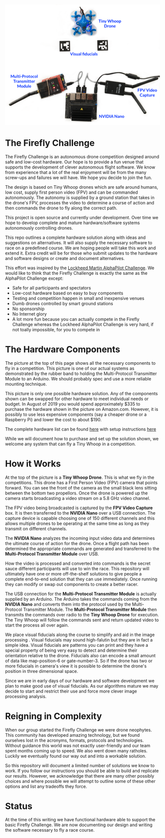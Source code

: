 ![FireFly Big Picture](docs/BigPicture.png "FireFly Big Picture")

# The Firefly Challenge

The Firefly Challenge is an autonomous drone competition designed
around safe and low-cost hardware. Our hope is to provide a fun venue
that supports the development of clever autonomous flight software. We
know from experience that a lot of the real enjoyment will be from the
many screw-ups and failures we will have. We hope you decide to join
the fun.

The design is based on Tiny Whoop drones which are safe around humans,
low cost, supply first person video (FPV) and can be commanded
autonomously. The autonomy is supplied by a ground station that takes
in the drone's FPV, processes the video to determine a course of
action and then commands the drone to fly along the correct path.

This project is open source and currently under development. Over time
we hope to develop complete and mature hardware/software systems
autonomously controlling drones.

This repo outlines a complete hardware solution along with ideas and
suggestions on alternatives. It will also supply the necessary
software to race on a predefined course. We are hoping people will
take this work and extend it. Extra credit will be for those who
submit updates to the hardware and software designs or create and
document alternatives.

This effort was inspired by the
[Lockheed Martin AlphaPilot Challenge](https://www.lockheedmartin.com/en-us/news/events/ai-innovation-challenge.html).
We would like to think that the Firefly Challenge is exactly the same
as the AlphaPilot Challenge except:

* Safe for all participants and spectators
* Low-cost hardware based on easy to buy components
* Testing and competition happen in small and inexpensive venues
* Dumb drones controlled by smart ground stations
* No sponsorship
* No Internet glory
* A lot more fun because you can actually compete in the Firefly
  Challenge whereas the Lockheed AlphaPilot Challenge is very hard, if
  not toally impossible, for you to compete in


# The Hardware Components

The picture at the top of this page shows all the necessary components
to fly in a competition. This picture is one of our actual systems as
demonstrated by the rubber band to holding the Multi-Protocol
Transmitter Module to an Arduino. We should probably spec and use a
more reliable mounting technique.

This picture is only one possible hardware solution. Any of the
components shown can be swapped for other hardware to meet individual
needs or budget. In August of 2019 you would spend approximately $335
to purchase the hardware shown in the picture on Amazon.com. However,
it is possibly to use less expensive components (say a cheaper drone
or a Raspberry Pi) and lower the cost to about $190.

The complete hardware list can be found [here](docs/Hardware.md) with
setup instructions [here](docs/NanoSetup.md)

While we will document how to purchase and set up the solution shown,
we welcome any system that can fly a Tiny Whoop in a competition.


# How it Works

At the top of the picture is a **Tiny Whoop Drone**. This is what we
fly in the competitions. This drone has a First Person Video (FPV)
camera that points forward. You can see the front of the camera as the
small black lens sitting between the bottom two propellors. Once the
drone is powered up the camera starts broadcasting a video stream on a
5.8 GHz video channel.

The FPV video being broadcasted is captured by the **FPV Video
Capture** box. It is then transferred to the **NVIDIA Nano** over a
USB connection. The capture device is capable choosing one of 150
different channels and this allows multiple drones to be operating at
the same time as long as they transmit on different channels.

The **NVIDIA Nano** analyzes the incoming input video data and
determines the ultimate course of action for the drone. Once a flight
path has been determined the appropriate commands are generated and
transferred to the **Multi-Protocol Transmitter Module** over USB.

How the video is processed and converted into commands is the secret
sauce different participants will use to win the race. This repository
will ultimately have one or more off-the-shelf solutions to give
people a complete end-to-end solution that they can use immediately.
Once running they can modify or swap out components to create a better
racer.

The USB connection for the **Multi-Protocol Transmitter Module** is
actually supplied by an Arduino. The Arduino takes the commands coming
from the **NVIDIA Nano** and converts them into the protocol used by
the Multi-Protocol Transmitter Module. The **Multi-Protocol
Transmitter Module** then transmits the commands over radio to the
**Tiny Whoop Drone** for execution. The Tiny Whoop will follow the
commands sent and return updated video to start the process all over
again.

We place visual fiducials along the course to simplify and aid in the
image processing . Visual fiducials may sound high-falutin but they
are in fact a simple idea. Visual fiducials are patterns you can print
and they have a special property of being very easy to detect and
determine their orientation relative to the drone. Fiducials also can
encode a small amount of data like map-position-6 or gate-number-3. So
if the drone has two or more fiducials in camera's view it is possible
to determine the drone's position in three dimensional space.

Since we are in early days of our hardware and software development we
plan to make good use of visual fiducials. As our algorithms mature we
may decide to start and restrict their use and force more clever image
processing analysis.


# Reigning in Complexity

When our group started the Firefly Challenge we were drone neophytes.
This community has developed amazing technology, but we found
ourselves lost in the acronyms, formats, protocols and technologies.
Without guidance this world was not exactly user-friendly and our team
spent months coming up to speed. We also went down many ratholes.
Luckily we eventually found our way out and into a workable solution.

So this repository will document a limited number of solutions we know
to work. If you follow our instructions you should be able to build
and replicate our results. However, we acknowledge that there are many
other possibly choices and where possible we will attempt to outline
some of these other options and list any tradeoffs they force.

# Status

At the time of this writing we have functional hardware able to
support the basic Firefly Challenge. We are now documenting our design
and writing the software necessary to fly a race course.
